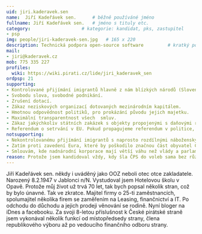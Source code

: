 ```yaml
---
uid: jiri.kaderavek.sen
name:  Jiří Kadeřávek sen.  	# běžně používáné jméno
fullname: Jiří Kadeřávek sen.  	# jméno s tituly etc.
category:                 	# kategorie: kandidat, pks, zastupitel
- psp
img: people/jiri-kaderavek-sen.jpg   # 165 x 220
description: Technická podpora open-source software     	# kratký popis, max 160 znaků
mail:
- jiri@kaderavek.cz
mob: 775 335 227
profiles:
  wiki: https://wiki.pirati.cz/lide/jiri_kaderavek_sen
ordpsp: 21
supporting:
- Kontrolované přijímání imigrantů hlavně z nám blízkých národů (Slovensko, Ukrajina, Rusko, Vietnam, atd.) kteří přicházejí pracovat.
- Svobodu slova, svobodné podnikání.
- Zrušení dotací.
- Zákaz neziskových organizací dotovaných mezinárodním kapitálem.
- Hmotnou odpovědnost politiků, pro prokázání původu jejich majetku.
- Maximální transparentnost všech  smluv.
- Zákaz jakýchkoliv státních zakázek s objekty propojenými s daňovými ráji a s objekty s nejasným majitelem.
- Referendum o setrvání v EU. Pokud propagujeme referendum v politice, tak nemůžeme určovat čeho se týkat má a čeho ne.
notsupporting:
- Nekontrolovanému přijímání imigrantů s naprosto rozdílnými náboženskými, hygienickými a nepracovními návyky.
- Zatím proti zavedení Eura, které by poškodilo značnou část obyvatel ČR, rodiny s dětmi počínaje a důchodci konče.
- Smlouvám, kde nadnárodní korporace mají větší váhu než vlády a parlamenty států.
reason: Protože jsem kandidoval vždy, kdy šla ČPS do voleb sama bez různých ŽÍT Brno, SZ, to znamená kdy ručí za sebe a dává to voličům černé na bílém. Narodil jsem se v kapitalismu, velkou část života prožil v socialismu a dnes opět v kapitalismu mohu s klidem hodnotit co bylo kde dobré a co špatné. Byl jsem zaměstnancem i zaměstnavatelem a nakonec i OSVČ. Znám tedy problematiku z více stran. Nechtěl jsem do popředí kandidátky, to ponechávám mladším, považuji ale za správné na kandidátce být.
---
```


Jiří Kadeřávek sen. někdy i uváděný jako OOZ neboli otec otce zakladatele. Narozený 8.2.1947 v Jablonci n/N. Vystudoval jsem Hotelovou školu v Opavě. Protože můj život už trvá 70 let, tak bych popsal několik stran, což by bylo únavné. Tak ve zkratce. Majitel firmy o 25-ti zaměstnancích, spolumajitel několika firem se zaměřením na Leasing, finančnictví a IT. Po odchodu do důchodu a jejich prodeji věnování se rodině. Nyní bloger na iDnes a facebooku. Za svoji 8-letou příslušnost k České pirátské straně jsem vykonával několik funkcí od místopředsedy strany, člena republikového výboru až po vedoucího finančního odboru strany.
